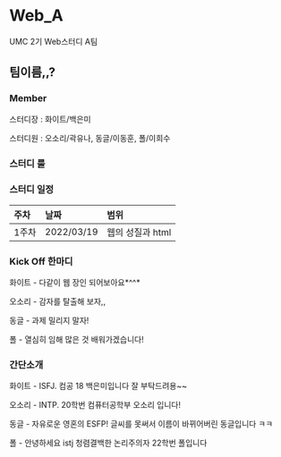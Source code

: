 # Web_A
UMC 2기 Web스터디 A팀

## 팀이름,,?

### Member
스터디장 : 화이트/백은미

스터디원 : 오소리/곽유나, 동글/이동훈, 폴/이희수

### 스터디 룰

### 스터디 일정

|주차|날짜|범위|
|:---|:---|:---|
|1주차|2022/03/19|웹의 성질과 html|

### Kick Off 한마디
화이트 - 다같이 웹 장인 되어보아요*^^*

오소리 - 감자를 탈출해 보자,,

동글 - 과제 밀리지 말자!

폴 - 열심히 임해 많은 것 배워가겠습니다!

### 간단소개
화이트 - ISFJ. 컴공 18 백은미입니다 잘 부탁드려용~~

오소리 - INTP. 20학번 컴퓨터공학부 오소리 입니다! 

동글 - 자유로운 영혼의 ESFP! 글씨를 못써서 이름이 바뀌어버린 동글입니다 ㅋㅋ

폴 - 안녕하세요 istj 청렴결백한 논리주의자 22학번 폴입니다

